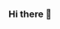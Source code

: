 ### Hi there 👋

<!--
**newrkem/newrkem** is a ✨ _special_ ✨ repository because its `README.md` (this file) appears on your GitHub profile.

Here are some ideas to get you started:

   <img src="https://img.shields.io/badge/React-61DAFB?style=flat&logo=React&logoColor=white"/>

- 🔭 I’m currently working on ...
- 🌱 I’m currently learning ...
- 👯 I’m looking to collaborate on ...
- 🤔 I’m looking for help with ...
- 💬 Ask me about ...
- 📫 How to reach me: ...
- 😄 Pronouns: ...
- ⚡ Fun fact: ...
-->
